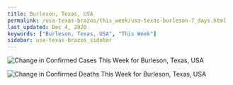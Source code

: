 ```yaml
---
title: Burleson, Texas, USA
permalink: /usa-texas-brazos/this_week/usa-texas-burleson-7_days.html
last_updated: Dec 4, 2020
keywords: ["Burleson, Texas, USA", "This Week"]
sidebar: usa-texas-brazos_sidebar
---
```


![Change in Confirmed Cases This Week for Burleson, Texas, USA](/covid_tracker/images/graphs/usa-texas-burleson-delta_confirmed-7_days_graph.png)

![Change in Confirmed Deaths This Week for Burleson, Texas, USA](/covid_tracker/images/graphs/usa-texas-burleson-delta_deaths-7_days_graph.png)
